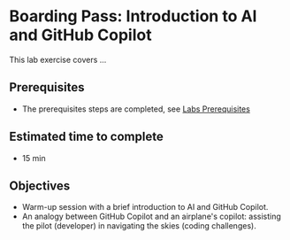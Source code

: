 # Boarding Pass: Introduction to AI and GitHub Copilot
This lab exercise covers ...

## Prerequisites
- The prerequisites steps are completed, see [Labs Prerequisites](https://github.com/XpiritBV/Copilot-Bootcamp#labs-prerequisites)

## Estimated time to complete
- 15 min

## Objectives
- Warm-up session with a brief introduction to AI and GitHub Copilot.
- An analogy between GitHub Copilot and an airplane's copilot: assisting the pilot (developer) in navigating the skies (coding challenges).
